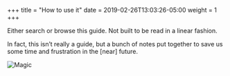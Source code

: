 +++
title = "How to use it"
date = 2019-02-26T13:03:26-05:00
weight = 1
+++

Either search or browse this guide. Not built to be read in a linear fashion.

In fact, this isn’t really a guide, but a bunch of notes put together to save us some time and frustration in the [near] future.

![Magic](/guide/how-to-use/nobrainer.gif?classes=shadow)